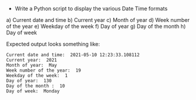 * Write a Python script to display the various Date Time formats 
   
a) Current date and time
b) Current year
c) Month of year
d) Week number of the year
e) Weekday of the week
f) Day of year
g) Day of the month
h) Day of week

Expected output looks something like:

```
Current date and time:  2021-05-10 12:23:33.108112
Current year:  2021
Month of year:  May
Week number of the year:  19
Weekday of the week:  1
Day of year:  130
Day of the month :  10
Day of week:  Monday
```